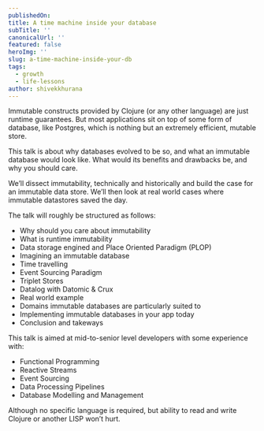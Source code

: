 ```yaml
---
publishedOn: 
title: A time machine inside your database
subTitle: '' 
canonicalUrl: ''
featured: false
heroImg: '' 
slug: a-time-machine-inside-your-db
tags:
  - growth
  - life-lessons
author: shivekkhurana
---
```

Immutable constructs provided by Clojure (or any other language) are just runtime guarantees.
But most applications sit on top of some form of database, like Postgres, which is nothing but an extremely efficient, mutable store.

This talk is about why databases evolved to be so, and what an immutable database would look like.
What would its benefits and drawbacks be, and why you should care.

We’ll dissect immutability, technically and historically and build the case for an immutable data store.
We’ll then look at real world cases where immutable datastores saved the day.

The talk will roughly be structured as follows:

- Why should you care about immutability
- What is runtime immutability
- Data storage engined and Place Oriented Paradigm (PLOP)
- Imagining an immutable database
- Time travelling
- Event Sourcing Paradigm
- Triplet Stores
- Datalog with Datomic & Crux
- Real world example
- Domains immutable databases are particularly suited to
- Implementing immutable databases in your app today
- Conclusion and takeways


This talk is aimed at mid-to-senior level developers with some experience with:

- Functional Programming
- Reactive Streams
- Event Sourcing
- Data Processing Pipelines
- Database Modelling and Management

Although no specific language is required, but ability to read and write Clojure or another LISP won’t hurt. 
